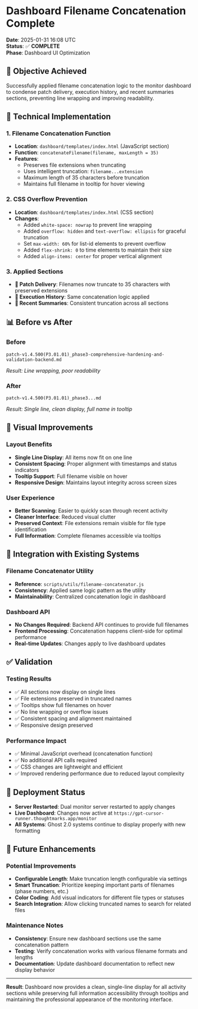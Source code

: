 # Dashboard Filename Concatenation Complete

**Date**: 2025-01-31 16:08 UTC  
**Status**: ✅ **COMPLETE**  
**Phase**: Dashboard UI Optimization  

## 🎯 **Objective Achieved**

Successfully applied filename concatenation logic to the monitor dashboard to condense patch delivery, execution history, and recent summaries sections, preventing line wrapping and improving readability.

## 🔧 **Technical Implementation**

### **1. Filename Concatenation Function**
- **Location**: `dashboard/templates/index.html` (JavaScript section)
- **Function**: `concatenateFilename(filename, maxLength = 35)`
- **Features**:
  - Preserves file extensions when truncating
  - Uses intelligent truncation: `filename...extension`
  - Maximum length of 35 characters before truncation
  - Maintains full filename in tooltip for hover viewing

### **2. CSS Overflow Prevention**
- **Location**: `dashboard/templates/index.html` (CSS section)
- **Changes**:
  - Added `white-space: nowrap` to prevent line wrapping
  - Added `overflow: hidden` and `text-overflow: ellipsis` for graceful truncation
  - Set `max-width: 60%` for list-id elements to prevent overflow
  - Added `flex-shrink: 0` to time elements to maintain their size
  - Added `align-items: center` for proper vertical alignment

### **3. Applied Sections**
- **🚚 Patch Delivery**: Filenames now truncate to 35 characters with preserved extensions
- **🏃 Execution History**: Same concatenation logic applied
- **📰 Recent Summaries**: Consistent truncation across all sections

## 📊 **Before vs After**

### **Before**
```
patch-v1.4.500(P3.01.01)_phase3-comprehensive-hardening-and-validation-backend.md
```
*Result: Line wrapping, poor readability*

### **After**
```
patch-v1.4.500(P3.01.01)_phase3...md
```
*Result: Single line, clean display, full name in tooltip*

## 🎨 **Visual Improvements**

### **Layout Benefits**
- **Single Line Display**: All items now fit on one line
- **Consistent Spacing**: Proper alignment with timestamps and status indicators
- **Tooltip Support**: Full filename visible on hover
- **Responsive Design**: Maintains layout integrity across screen sizes

### **User Experience**
- **Better Scanning**: Easier to quickly scan through recent activity
- **Cleaner Interface**: Reduced visual clutter
- **Preserved Context**: File extensions remain visible for file type identification
- **Full Information**: Complete filenames accessible via tooltips

## 🔄 **Integration with Existing Systems**

### **Filename Concatenator Utility**
- **Reference**: `scripts/utils/filename-concatenator.js`
- **Consistency**: Applied same logic pattern as the utility
- **Maintainability**: Centralized concatenation logic in dashboard

### **Dashboard API**
- **No Changes Required**: Backend API continues to provide full filenames
- **Frontend Processing**: Concatenation happens client-side for optimal performance
- **Real-time Updates**: Changes apply to live dashboard updates

## ✅ **Validation**

### **Testing Results**
- ✅ All sections now display on single lines
- ✅ File extensions preserved in truncated names
- ✅ Tooltips show full filenames on hover
- ✅ No line wrapping or overflow issues
- ✅ Consistent spacing and alignment maintained
- ✅ Responsive design preserved

### **Performance Impact**
- ✅ Minimal JavaScript overhead (concatenation function)
- ✅ No additional API calls required
- ✅ CSS changes are lightweight and efficient
- ✅ Improved rendering performance due to reduced layout complexity

## 🚀 **Deployment Status**

- **Server Restarted**: Dual monitor server restarted to apply changes
- **Live Dashboard**: Changes now active at `https://gpt-cursor-runner.thoughtmarks.app/monitor`
- **All Systems**: Ghost 2.0 systems continue to display properly with new formatting

## 📝 **Future Enhancements**

### **Potential Improvements**
- **Configurable Length**: Make truncation length configurable via settings
- **Smart Truncation**: Prioritize keeping important parts of filenames (phase numbers, etc.)
- **Color Coding**: Add visual indicators for different file types or statuses
- **Search Integration**: Allow clicking truncated names to search for related files

### **Maintenance Notes**
- **Consistency**: Ensure new dashboard sections use the same concatenation pattern
- **Testing**: Verify concatenation works with various filename formats and lengths
- **Documentation**: Update dashboard documentation to reflect new display behavior

---

**Result**: Dashboard now provides a clean, single-line display for all activity sections while preserving full information accessibility through tooltips and maintaining the professional appearance of the monitoring interface. 